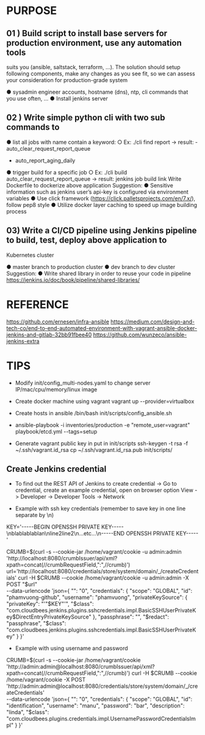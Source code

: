 # PURPOSE
## 01 ) Build script to install base servers for production environment, use any automation tools
suits you (ansible, saltstack, terraform, ...). The solution should setup following components,
make any changes as you see fit, so we can assess your consideration for production-grade
system

● sysadmin engineer accounts, hostname (dns), ntp, cli commands that you use
often, ...
● Install jenkins server

## 02 ) Write simple python cli with two sub commands to
● list all jobs with name contain a keyword:
○ Ex: ./cli find report
-> result: - auto_clear_request_report_queue
- auto_report_aging_daily

● trigger build for a specific job
○ Ex: ./cli build auto_clear_request_report_queue
-> result: jenkins job build link
Write Dockerfile to dockerize above application
Suggestion:
● Sensitive information such as jenkins user’s api-key is configured via
environment variables
● Use click framework (https://click.palletsprojects.com/en/7.x/), follow pep8 style
● Utilize docker layer caching to speed up image building process

## 03) Write a CI/CD pipeline using Jenkins pipeline to build, test, deploy above application to
Kubernetes cluster

● master branch to production cluster
● dev branch to dev cluster
Suggestion:
● Write shared library in order to reuse your code in pipeline
https://jenkins.io/doc/book/pipeline/shared-libraries/

# REFERENCE
https://github.com/ernesen/infra-ansible
https://medium.com/design-and-tech-co/end-to-end-automated-environment-with-vagrant-ansible-docker-jenkins-and-gitlab-32bb91fbee40
https://github.com/wunzeco/ansible-jenkins-extra

# TIPS
- Modify init/config_multi-nodes.yaml to change server IP/mac/cpu/memory/linux image

- Create docker machine using vagrant
vagrant up --provider=virtualbox

- Create hosts in ansible
/bin/bash init/scripts/config_ansible.sh

- ansible-playbook -i inventories/production -e "remote_user=vagrant" playbook/etcd.yml --tags=setup

- Generate vagrant public key in put in init/scripts
ssh-keygen -t rsa -f ~/.ssh/vagrant.id_rsa
cp ~/.ssh/vagrant.id_rsa.pub init/scripts/

## Create Jenkins credential
- To find out the REST API of Jenkins to create credential
-> Go to credential, create an example credential, open on browser option View -> Developer -> Developer Tools -> Network

- Example with ssh key credentials (remember to save key in one line separate by \n)

KEY='-----BEGIN OPENSSH PRIVATE KEY-----\nblablablablan\nline2line2\n...etc...\n-----END OPENSSH PRIVATE KEY-----'

CRUMB=$(curl -s --cookie-jar /home/vagrant/cookie -u admin:admin 'http://localhost:8080/crumbIssuer/api/xml?xpath=concat(//crumbRequestField,":",//crumb)')
url='http://localhost:8080/credentials/store/system/domain/_/createCredentials'
curl -H $CRUMB --cookie /home/vagrant/cookie -u admin:admin -X POST "$url" \
--data-urlencode 'json={
  "": "0",
  "credentials": {
    "scope": "GLOBAL",
    "id": "phamvuong-github",
    "username": "phamvuong",
    "privateKeySource": {
      "privateKey": "'"$KEY"'",
      "$class": "com.cloudbees.jenkins.plugins.sshcredentials.impl.BasicSSHUserPrivateKey$DirectEntryPrivateKeySource"
    },
    "passphrase": "",
    "$redact": "passphrase",
    "$class": "com.cloudbees.jenkins.plugins.sshcredentials.impl.BasicSSHUserPrivateKey"
  }
}'

- Example with using username and password

CRUMB=$(curl -s --cookie-jar /home/vagrant/cookie 'http://admin:admin@localhost:8080/crumbIssuer/api/xml?xpath=concat(//crumbRequestField,":",//crumb)')
curl -H $CRUMB --cookie /home/vagrant/cookie -X POST 'http://admin:admin@localhost:8080/credentials/store/system/domain/_/createCredentials' \
--data-urlencode 'json={
  "": "0",
  "credentials": {
    "scope": "GLOBAL",
    "id": "identification",
    "username": "manu",
    "password": "bar",
    "description": "linda",
    "$class": "com.cloudbees.plugins.credentials.impl.UsernamePasswordCredentialsImpl"
  }
}'

